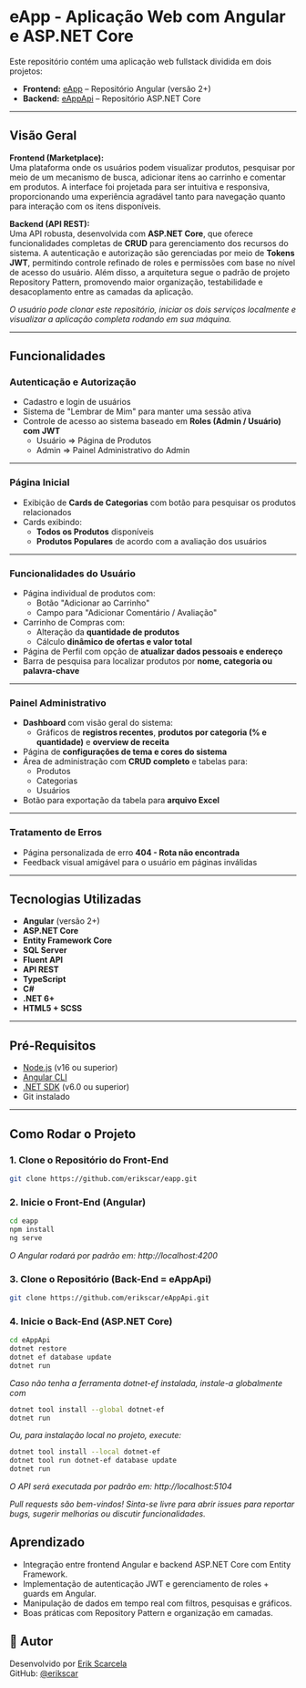 # eApp - Aplicação Web com Angular e ASP.NET Core

Este repositório contém uma aplicação web fullstack dividida em dois projetos:

- **Frontend:** [eApp](https://github.com/erikscar/eapp) – Repositório Angular (versão 2+)
- **Backend:** [eAppApi](https://github.com/erikscar/eAppApi) – Repositório ASP.NET Core

---

## Visão Geral

**Frontend (Marketplace):**  
Uma plataforma onde os usuários podem visualizar produtos, pesquisar por meio de um mecanismo de busca, adicionar itens ao carrinho e comentar em produtos. A interface foi projetada para ser intuitiva e responsiva, proporcionando uma experiência agradável tanto para navegação quanto para interação com os itens disponíveis.

**Backend (API REST):**  
Uma API robusta, desenvolvida com **ASP.NET Core**, que oferece funcionalidades completas de **CRUD** para gerenciamento dos recursos do sistema. A autenticação e autorização são gerenciadas por meio de **Tokens JWT**, permitindo controle refinado de roles e permissões com base no nível de acesso do usuário. Além disso, a arquitetura segue o padrão de projeto Repository Pattern, promovendo maior organização, testabilidade e desacoplamento entre as camadas da aplicação.

*O usuário pode clonar este repositório, iniciar os dois serviços localmente e visualizar a aplicação completa rodando em sua máquina.*

---

## Funcionalidades

### Autenticação e Autorização
- Cadastro e login de usuários
- Sistema de "Lembrar de Mim" para manter uma sessão ativa
- Controle de acesso ao sistema baseado em **Roles (Admin / Usuário) com JWT**
  - Usuário => Página de Produtos
  - Admin   => Painel Administrativo do Admin

---

### Página Inicial
- Exibição de **Cards de Categorias** com botão para pesquisar os produtos relacionados
- Cards exibindo:
  - **Todos os Produtos** disponíveis
  - **Produtos Populares** de acordo com a avaliação dos usuários

---

### Funcionalidades do Usuário
- Página individual de produtos com:
  - Botão "Adicionar ao Carrinho"
  - Campo para "Adicionar Comentário / Avaliação"
- Carrinho de Compras com:
  - Alteração da **quantidade de produtos**
  - Cálculo **dinâmico de ofertas e valor total**
- Página de Perfil com opção de **atualizar dados pessoais e endereço**
- Barra de pesquisa para localizar produtos por **nome, categoria ou palavra-chave**

---

### Painel Administrativo
- **Dashboard** com visão geral do sistema:
  - Gráficos de **registros recentes**, **produtos por categoria (% e quantidade)** e **overview de receita**
- Página de **configurações de tema e cores do sistema**
- Área de administração com **CRUD completo** e tabelas para:
  - Produtos
  - Categorias
  - Usuários
- Botão para exportação da tabela para **arquivo Excel**

---

### Tratamento de Erros
- Página personalizada de erro **404 - Rota não encontrada**
- Feedback visual amigável para o usuário em páginas inválidas

---

## Tecnologias Utilizadas

- **Angular** (versão 2+)
- **ASP.NET Core**
- **Entity Framework Core**
- **SQL Server**
- **Fluent API**
- **API REST**
- **TypeScript**
- **C#**
- **.NET 6+**
- **HTML5 + SCSS**

---

## Pré-Requisitos

- [Node.js](https://nodejs.org/) (v16 ou superior)  
- [Angular CLI](https://angular.io/cli)  
- [.NET SDK](https://dotnet.microsoft.com/en-us/download) (v6.0 ou superior)  
- Git instalado  

---

## Como Rodar o Projeto

### 1. Clone o Repositório do Front-End

```bash
git clone https://github.com/erikscar/eapp.git
```

### 2. Inicie o Front-End (Angular)

```bash
cd eapp
npm install
ng serve
```
*O Angular rodará por padrão em: http://localhost:4200*

### 3. Clone o Repositório (Back-End = eAppApi)

```bash
git clone https://github.com/erikscar/eAppApi.git
```

### 4. Inicie o Back-End (ASP.NET Core)

```bash
cd eAppApi
dotnet restore
dotnet ef database update
dotnet run
```

*Caso não tenha a ferramenta dotnet-ef instalada, instale-a globalmente com*

```bash
dotnet tool install --global dotnet-ef
dotnet run
```

*Ou, para instalação local no projeto, execute:*

```bash
dotnet tool install --local dotnet-ef
dotnet tool run dotnet-ef database update
dotnet run
```

*O API será executada por padrão em: http://localhost:5104*

*Pull requests são bem-vindos! Sinta-se livre para abrir issues para reportar bugs, sugerir melhorias ou discutir funcionalidades.*


## Aprendizado 

- Integração entre frontend Angular e backend ASP.NET Core com Entity Framework.
- Implementação de autenticação JWT e gerenciamento de roles + guards em Angular.
- Manipulação de dados em tempo real com filtros, pesquisas e gráficos.
- Boas práticas com Repository Pattern e organização em camadas.

## 👤 Autor

Desenvolvido por [Erik Scarcela](https://www.linkedin.com/in/erik-scarcela)  
GitHub: [@erikscar](https://github.com/erikscar)

